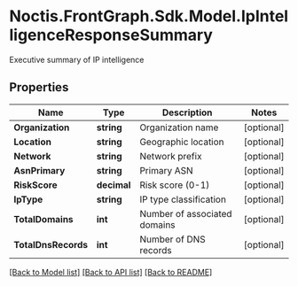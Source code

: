 # Noctis.FrontGraph.Sdk.Model.IpIntelligenceResponseSummary
Executive summary of IP intelligence

## Properties

Name | Type | Description | Notes
------------ | ------------- | ------------- | -------------
**Organization** | **string** | Organization name | [optional] 
**Location** | **string** | Geographic location | [optional] 
**Network** | **string** | Network prefix | [optional] 
**AsnPrimary** | **string** | Primary ASN | [optional] 
**RiskScore** | **decimal** | Risk score (0-1) | [optional] 
**IpType** | **string** | IP type classification | [optional] 
**TotalDomains** | **int** | Number of associated domains | [optional] 
**TotalDnsRecords** | **int** | Number of DNS records | [optional] 

[[Back to Model list]](../../README.md#documentation-for-models) [[Back to API list]](../../README.md#documentation-for-api-endpoints) [[Back to README]](../../README.md)

